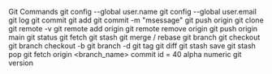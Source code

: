 Git Commands
git config --global user.name <username>
git config --global user.email <email>
git log
git commit
git add 
git commit -m "msessage"
git push origin <branch name>
git clone
git remote -v
git remote add origin <origin link>
git remote remove origin
git push origin main
git status
git fetch 
git stash
git merge / rebase
git branch <branch name>
git checkout <branch name>
git branch checkout -b <create and switch branch>
git branch -d <to delete branch>
git tag <tag name>
git diff <hw>
git stash save 
git stash pop
git fetch origin <branch_name>
commit id = 40 alpha numeric 
git version
